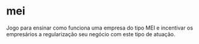 # mei
Jogo para ensinar como funciona uma empresa do tipo MEI e incentivar os empresários a regularização seu negócio com este tipo de atuação.
